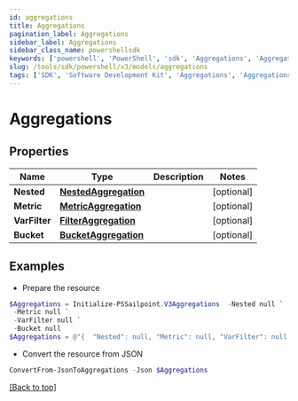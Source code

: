 ```yaml
---
id: aggregations
title: Aggregations
pagination_label: Aggregations
sidebar_label: Aggregations
sidebar_class_name: powershellsdk
keywords: ['powershell', 'PowerShell', 'sdk', 'Aggregations', 'Aggregations'] 
slug: /tools/sdk/powershell/v3/models/aggregations
tags: ['SDK', 'Software Development Kit', 'Aggregations', 'Aggregations']
---
```



# Aggregations

## Properties

Name | Type | Description | Notes
------------ | ------------- | ------------- | -------------
**Nested** | [**NestedAggregation**](nested-aggregation) |  | [optional] 
**Metric** | [**MetricAggregation**](metric-aggregation) |  | [optional] 
**VarFilter** | [**FilterAggregation**](filter-aggregation) |  | [optional] 
**Bucket** | [**BucketAggregation**](bucket-aggregation) |  | [optional] 

## Examples

- Prepare the resource
```powershell
$Aggregations = Initialize-PSSailpoint.V3Aggregations  -Nested null `
 -Metric null `
 -VarFilter null `
 -Bucket null
$Aggregations = @"{  "Nested": null, "Metric": null, "VarFilter": null, "Bucket": null }"@
```

- Convert the resource from JSON
```powershell
ConvertFrom-JsonToAggregations -Json $Aggregations
```


[[Back to top]](#) 

